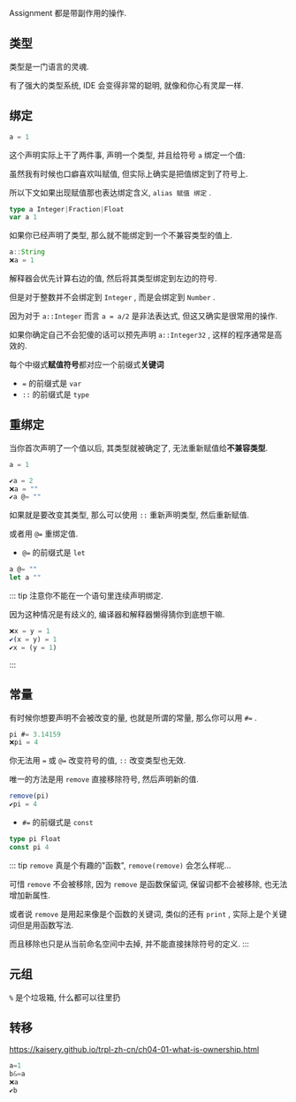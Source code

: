 Assignment 都是带副作用的操作.

## 类型

类型是一门语言的灵魂.

有了强大的类型系统, IDE 会变得非常的聪明, 就像和你心有灵犀一样.

## 绑定

```ts
a = 1
```

这个声明实际上干了两件事, 声明一个类型, 并且给符号 `a` 绑定一个值:

虽然我有时候也口癖喜欢叫赋值, 但实际上确实是把值绑定到了符号上.

所以下文如果出现赋值那也表达绑定含义, `alias 赋值 绑定` .

```ts
type a Integer|Fraction|Float
var a 1
```

如果你已经声明了类型, 那么就不能绑定到一个不兼容类型的值上.

```ts
a::String
❌a = 1
```

解释器会优先计算右边的值, 然后将其类型绑定到左边的符号.

但是对于整数并不会绑定到 `Integer` , 而是会绑定到 `Number` .

因为对于 `a::Integer` 而言 `a = a/2` 是非法表达式, 但这又确实是很常用的操作.

如果你确定自己不会犯傻的话可以预先声明 `a::Integer32` , 这样的程序通常是高效的.

每个中缀式**赋值符号**都对应一个前缀式**关键词**

- `=` 的前缀式是 `var` 
- `::` 的前缀式是 `type` 

## 重绑定

当你首次声明了一个值以后, 其类型就被确定了, 无法重新赋值给**不兼容类型**.

```ts
a = 1

✔️a = 2
❌a = ""
✔️a @= ""
```

如果就是要改变其类型, 那么可以使用 `::` 重新声明类型, 然后重新赋值.

或者用 `@=` 重绑定值.

- `@=` 的前缀式是 `let` 

```ts
a @= ""
let a ""
```

::: tip
注意你不能在一个语句里连续声明绑定.

因为这种情况是有歧义的, 编译器和解释器懒得猜你到底想干嘛.

```ts
❌x = y = 1
✔️(x = y) = 1
✔️x = (y = 1)
```

:::

## 常量

有时候你想要声明不会被改变的量, 也就是所谓的常量, 那么你可以用 `#=` .

```ts
pi #= 3.14159
❌pi = 4
```

你无法用 `=` 或 `@=` 改变符号的值, `::` 改变类型也无效.

唯一的方法是用 `remove` 直接移除符号, 然后声明新的值.

```ts
remove(pi)
✔️pi = 4
```

- `#=` 的前缀式是 `const` 

```ts
type pi Float
const pi 4
```

::: tip
 `remove` 真是个有趣的"函数", `remove(remove)` 会怎么样呢...

可惜 `remove` 不会被移除, 因为 `remove` 是函数保留词, 保留词都不会被移除, 也无法增加新属性.

或者说 `remove` 是用起来像是个函数的关键词, 类似的还有 `print` , 实际上是个关键词但是用函数写法.

而且移除也只是从当前命名空间中去掉, 并不能直接抹除符号的定义.
:::

## 元组

 `%` 是个垃圾箱, 什么都可以往里扔


## 转移

https://kaisery.github.io/trpl-zh-cn/ch04-01-what-is-ownership.html

```ts
a=1
b&=a
❌a
✔️b
```

